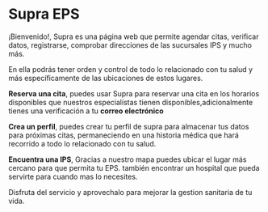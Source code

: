 
# Supra EPS

¡Bienvenido!, Supra es una página web que permite agendar citas, verificar datos, registrarse, comprobar direcciones de las sucursales IPS y mucho más.

En ella podrás tener orden y control de todo lo relacionado con tu salud y más específicamente de las ubicaciones de estos lugares.

**Reserva una cita**, puedes usar Supra para reservar una cita en los horarios disponibles que nuestros especialistas tienen disponibles,adicionalmente tienes una verificación a tu **correo electrónico**

**Crea un perfil**, puedes crear tu perfil de supra para almacenar tus datos para próximas citas, permaneciendo en una historia médica que hará recorrido a todo lo relacionado con tu salud.

**Encuentra una IPS**, Gracias a nuestro mapa puedes ubicar el lugar más cercano para que permita tu EPS. también encontrar un hospital que pueda servirte para cuando mas lo necesites.


Disfruta del servicio y aprovechalo para mejorar la gestion sanitaria de tu vida.
